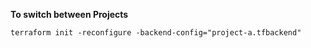 **To switch between Projects**

`terraform init -reconfigure -backend-config="project-a.tfbackend"`
